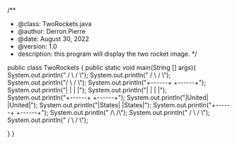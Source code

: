 /**
 * @class: TwoRockets.java
 * @author: Derron Pierre
 * @date: August 30, 2022
 * @version: 1.0
 * description: this program will display the two rocket image.
 */

public class TwoRockets {
   public static void main(String [] args){
   System.out.println("  /  \\    /  \\");
   System.out.println(" /    \\  /    \\");
   System.out.println("/      \\ /     \\");
   System.out.println("+------+ +------+");
   System.out.println("|      | |      |");
   System.out.println("|      | |      |");
   System.out.println("+------+ +------+");
   System.out.println("|United| |United|");
   System.out.println("|States| |States|");
   System.out.println("+------+ +------+");
   System.out.println("   /\\     /\\");
   System.out.println("  /  \\   /  \\");
   System.out.println(" /    \\ /    \\");

   }
}
